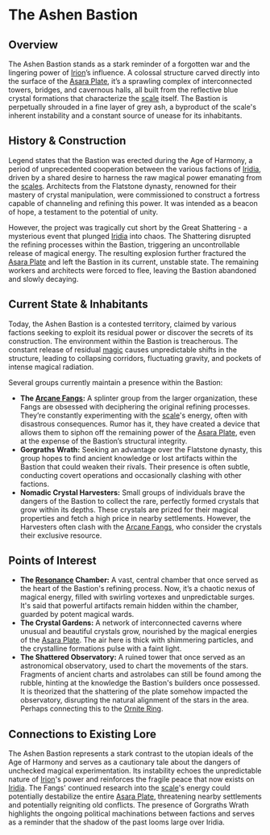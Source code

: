 # The Ashen Bastion

## Overview

The Ashen Bastion stands as a stark reminder of a forgotten war and the lingering power of [Irion](/being/deity/irion.md)’s influence. A colossal structure carved directly into the surface of the [Asara Plate](/geography/scale/asara-plate.md), it’s a sprawling complex of interconnected towers, bridges, and cavernous halls, all built from the reflective blue crystal formations that characterize the [scale](/geography/landmark/scale.md) itself. The Bastion is perpetually shrouded in a fine layer of grey ash, a byproduct of the scale's inherent instability and a constant source of unease for its inhabitants.

## History & Construction

Legend states that the Bastion was erected during the Age of Harmony, a period of unprecedented cooperation between the various factions of [Iridia](/geography/world/iridia.md), driven by a shared desire to harness the raw magical power emanating from the [scales](/geography/landmark/scale.md). Architects from the Flatstone dynasty, renowned for their mastery of crystal manipulation, were commissioned to construct a fortress capable of channeling and refining this power. It was intended as a beacon of hope, a testament to the potential of unity. 

However, the project was tragically cut short by the Great Shattering - a mysterious event that plunged [Iridia](/geography/world/iridia.md) into chaos. The Shattering disrupted the refining processes within the Bastion, triggering an uncontrollable release of magical energy. The resulting explosion further fractured the [Asara Plate](/geography/scale/asara-plate.md) and left the Bastion in its current, unstable state. The remaining workers and architects were forced to flee, leaving the Bastion abandoned and slowly decaying.

## Current State & Inhabitants

Today, the Ashen Bastion is a contested territory, claimed by various factions seeking to exploit its residual power or discover the secrets of its construction. The environment within the Bastion is treacherous. The constant release of residual [magic](/structure/mechanic/magic.md) causes unpredictable shifts in the structure, leading to collapsing corridors, fluctuating gravity, and pockets of intense magical radiation. 

Several groups currently maintain a presence within the Bastion:

*   **The [Arcane Fangs](/structure/society/factions/arcane-fangs.md):** A splinter group from the larger organization, these Fangs are obsessed with deciphering the original refining processes. They’re constantly experimenting with the [scale](/geography/landmark/scale.md)'s energy, often with disastrous consequences. Rumor has it, they have created a device that allows them to siphon off the remaining power of the [Asara Plate](/geography/scale/asara-plate.md), even at the expense of the Bastion’s structural integrity.
*   **Gorgraths Wrath:** Seeking an advantage over the Flatstone dynasty, this group hopes to find ancient knowledge or lost artifacts within the Bastion that could weaken their rivals.  Their presence is often subtle, conducting covert operations and occasionally clashing with other factions.
*   **Nomadic Crystal Harvesters:** Small groups of individuals brave the dangers of the Bastion to collect the rare, perfectly formed crystals that grow within its depths. These crystals are prized for their magical properties and fetch a high price in nearby settlements. However, the Harvesters often clash with the [Arcane Fangs](/structure/society/factions/arcane-fangs.md), who consider the crystals their exclusive resource.

## Points of Interest

*   **The [Resonance](/generated/resonance/resonance.md) Chamber:** A vast, central chamber that once served as the heart of the Bastion's refining process. Now, it’s a chaotic nexus of magical energy, filled with swirling vortexes and unpredictable surges. It's said that powerful artifacts remain hidden within the chamber, guarded by potent magical wards.
*   **The Crystal Gardens:** A network of interconnected caverns where unusual and beautiful crystals grow, nourished by the magical energies of the [Asara Plate](/geography/scale/asara-plate.md). The air here is thick with shimmering particles, and the crystalline formations pulse with a faint light.
*   **The Shattered Observatory:** A ruined tower that once served as an astronomical observatory, used to chart the movements of the stars. Fragments of ancient charts and astrolabes can still be found among the rubble, hinting at the knowledge the Bastion's builders once possessed. It is theorized that the shattering of the plate somehow impacted the observatory, disrupting the natural alignment of the stars in the area. Perhaps connecting this to the [Ornite Ring](/geography/scale/ornite-ring.md).  

## Connections to Existing Lore

The Ashen Bastion represents a stark contrast to the utopian ideals of the Age of Harmony and serves as a cautionary tale about the dangers of unchecked magical experimentation. Its instability echoes the unpredictable nature of [Irion](/being/deity/irion.md)'s power and reinforces the fragile peace that now exists on [Iridia](/geography/world/iridia.md). The Fangs' continued research into the [scale](/geography/landmark/scale.md)'s energy could potentially destabilize the entire [Asara Plate](/geography/scale/asara-plate.md), threatening nearby settlements and potentially reigniting old conflicts.  The presence of Gorgraths Wrath highlights the ongoing political machinations between factions and serves as a reminder that the shadow of the past looms large over Iridia.
